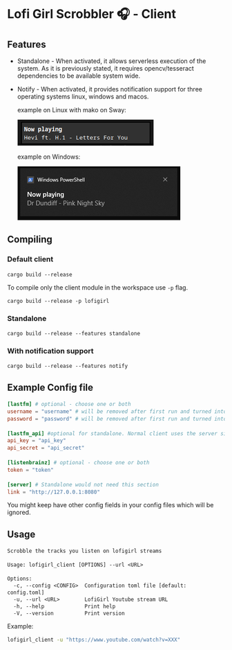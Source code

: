 # Lofi Girl Scrobbler 🎧 - Client 

## Features

- Standalone - When activated, it allows serverless execution of the system. As it is previously stated, it requires opencv/tesseract dependencies to be available system wide.
- Notify - When activated, it provides notification support for three operating systems linux, windows and macos.

    example on Linux with mako on Sway:

    ![linux](../images/client_notifications_linux.png)

    example on Windows:
    
    ![windows](../images/client_notifications_windows.png)

## Compiling

### Default client

```
cargo build --release
```

To compile only the client module in the workspace use ```-p``` flag.

```
cargo build --release -p lofigirl
```

### Standalone

```
cargo build --release --features standalone
```

### With notification support

```
cargo build --release --features notify
```

## Example Config file

```toml
[lastfm] # optional - choose one or both
username = "username" # will be removed after first run and turned into session_key 
password = "password" # will be removed after first run and turned into session_key

[lastfm_api] #optional for standalone. Normal client uses the server side api key.
api_key = "api_key"
api_secret = "api_secret"

[listenbrainz] # optional - choose one or both
token = "token"

[server] # Standalone would not need this section
link = "http://127.0.0.1:8080"
```

You might keep have other config fields in your config files which will be ignored.

## Usage

```
Scrobble the tracks you listen on lofigirl streams

Usage: lofigirl_client [OPTIONS] --url <URL>

Options:
  -c, --config <CONFIG>  Configuration toml file [default: config.toml]
  -u, --url <URL>        LofiGirl Youtube stream URL
  -h, --help             Print help
  -V, --version          Print version
```

Example:

```bash
lofigirl_client -u "https://www.youtube.com/watch?v=XXX"
```  